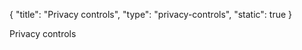 {
    "title": "Privacy controls",
    "type": "privacy-controls",
    "static": true
}
 
Privacy controls

